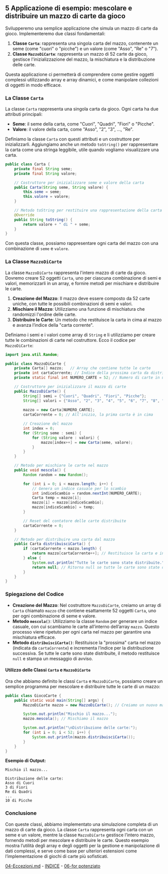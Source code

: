 ## 5 Applicazione di esempio: mescolare e distribuire un mazzo di carte da gioco

Svilupperemo una semplice applicazione che simula un mazzo di carte da gioco. Implementeremo due classi fondamentali:

1. **Classe `Carta`**: rappresenta una singola carta del mazzo, contenente un seme (come "cuori" o "picche") e un valore (come "Asso", "Re" o "7").
2. **Classe `MazzoDiCarte`**: rappresenta un mazzo di 52 carte da gioco, gestisce l'inizializzazione del mazzo, la mischiatura e la distribuzione delle carte.

Questa applicazione ci permetterà di comprendere come gestire oggetti complessi utilizzando array e array dinamici, e come manipolare collezioni di oggetti in modo efficace.

### La Classe `Carta`

La classe `Carta` rappresenta una singola carta da gioco. Ogni carta ha due attributi principali:
- **Seme**: il seme della carta, come "Cuori", "Quadri", "Fiori" o "Picche".
- **Valore**: il valore della carta, come "Asso", "2", "3", …, "Re".

Definiamo la classe `Carta` con questi attributi e un costruttore per inizializzarli. Aggiungiamo anche un metodo `toString()` per rappresentare la carta come una stringa leggibile, utile quando vogliamo visualizzare una carta.

```java
public class Carta {
    private final String seme;
    private final String valore;

    // Costruttore per inizializzare seme e valore della carta
    public Carta(String seme, String valore) {
        this.seme = seme;
        this.valore = valore;
    }

    // Metodo toString per restituire una rappresentazione della carta
    @Override
    public String toString() {
        return valore + " di " + seme;
    }
}
```

Con questa classe, possiamo rappresentare ogni carta del mazzo con una combinazione di `seme` e `valore`.

### La Classe `MazzoDiCarte`

La classe `MazzoDiCarte` rappresenta l'intero mazzo di carte da gioco. Dovremo creare 52 oggetti `Carta`, uno per ciascuna combinazione di semi e valori, memorizzarli in un array, e fornire metodi per mischiare e distribuire le carte.

1. **Creazione del Mazzo**: Il mazzo deve essere composto da 52 carte uniche, con tutte le possibili combinazioni di semi e valori.
2. **Mischiare il Mazzo**: Utilizziamo una funzione di mischiatura che randomizzi l'ordine delle carte.
3. **Distribuire le Carte**: Un metodo che restituisce la carta in cima al mazzo e avanza l’indice della "carta corrente".

Definiamo i semi e i valori come array di `String` e li utilizziamo per creare tutte le combinazioni di carte nel costruttore. Ecco il codice per `MazzoDiCarte`:

```java
import java.util.Random;

public class MazzoDiCarte {
    private Carta[] mazzo;   // Array che contiene tutte le carte
    private int cartaCorrente; // Indice della prossima carta da distribuire
    private static final int NUMERO_CARTE = 52; // Numero di carte in un mazzo

    // Costruttore per inizializzare il mazzo di carte
    public MazzoDiCarte() {
        String[] semi = {"Cuori", "Quadri", "Fiori", "Picche"};
        String[] valori = {"Asso", "2", "3", "4", "5", "6", "7", "8", "9", "10", "Jack", "Regina", "Re"};
        
        mazzo = new Carta[NUMERO_CARTE];
        cartaCorrente = 0; // All'inizio, la prima carta è in cima

        // Creazione del mazzo
        int index = 0;
        for (String seme : semi) {
            for (String valore : valori) {
                mazzo[index++] = new Carta(seme, valore);
            }
        }
    }

    // Metodo per mischiare le carte nel mazzo
    public void mescola() {
        Random random = new Random();

        for (int i = 0; i < mazzo.length; i++) {
            // Genera un indice casuale per lo scambio
            int indiceScambio = random.nextInt(NUMERO_CARTE);
            Carta temp = mazzo[i];
            mazzo[i] = mazzo[indiceScambio];
            mazzo[indiceScambio] = temp;
        }

        // Reset del contatore delle carte distribuite
        cartaCorrente = 0;
    }

    // Metodo per distribuire una carta dal mazzo
    public Carta distribuisciCarta() {
        if (cartaCorrente < mazzo.length) {
            return mazzo[cartaCorrente++]; // Restituisce la carta e incrementa l'indice
        } else {
            System.out.println("Tutte le carte sono state distribuite.");
            return null; // Ritorna null se tutte le carte sono state distribuite
        }
    }
}
```

### Spiegazione del Codice

- **Creazione del Mazzo**: Nel costruttore `MazzoDiCarte`, creiamo un array di `Carta` chiamato `mazzo` che contiene esattamente 52 oggetti `Carta`, uno per ogni combinazione di seme e valore.
- **Metodo `mescola()`**: Utilizziamo la classe `Random` per generare un indice casuale, con cui scambiamo le carte all’interno dell’array `mazzo`. Questo processo viene ripetuto per ogni carta nel mazzo per garantire una mischiatura efficace.
- **Metodo `distribuisciCarta()`**: Restituisce la "prossima" carta nel mazzo (indicata da `cartaCorrente`) e incrementa l’indice per la distribuzione successiva. Se tutte le carte sono state distribuite, il metodo restituisce `null` e stampa un messaggio di avviso.

#### Utilizzo delle Classi `Carta` e `MazzoDiCarte`

Ora che abbiamo definito le classi `Carta` e `MazzoDiCarte`, possiamo creare un semplice programma per mescolare e distribuire tutte le carte di un mazzo:

```java
public class GiocoCarte {
    public static void main(String[] args) {
        MazzoDiCarte mazzo = new MazzoDiCarte(); // Creiamo un nuovo mazzo di carte

        System.out.println("Mischio il mazzo...");
        mazzo.mescola(); // Mischiamo il mazzo

        System.out.println("\nDistribuzione delle carte:");
        for (int i = 0; i < 52; i++) {
            System.out.println(mazzo.distribuisciCarta());
        }
    }
}
```

**Esempio di Output:**
```
Mischio il mazzo...

Distribuzione delle carte:
Asso di Cuori
3 di Fiori
Re di Quadri
...
10 di Picche
```

### Conclusione
Con queste classi, abbiamo implementato una simulazione completa di un mazzo di carte da gioco. La classe `Carta` rappresenta ogni carta con un seme e un valore, mentre la classe `MazzoDiCarte` gestisce l’intero mazzo, fornendo metodi per mescolare e distribuire le carte. Questo esempio mostra l’utilità degli array e degli oggetti per la gestione e manipolazione di dati complessi, e serve come base per ulteriori estensioni come l’implementazione di giochi di carte più sofisticati.

[04-Eccezioni.md](04-Eccezioni.md) - [INDICE](README.md) - [06-for potenziato](06-for%20potenziato.md)
